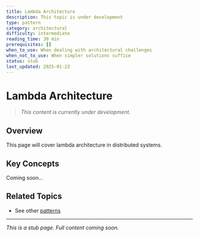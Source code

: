 ```yaml
---
title: Lambda Architecture
description: This topic is under development
type: pattern
category: architectural
difficulty: intermediate
reading_time: 30 min
prerequisites: []
when_to_use: When dealing with architectural challenges
when_not_to_use: When simpler solutions suffice
status: stub
last_updated: 2025-01-23
---
```



# Lambda Architecture

> *This content is currently under development.*

## Overview

This page will cover lambda architecture in distributed systems.

## Key Concepts

Coming soon...

## Related Topics

- See other [patterns](index.md)

---

*This is a stub page. Full content coming soon.*